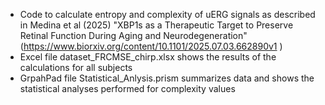 - Code to calculate entropy and complexity of uERG signals as described in Medina et al (2025) "XBP1s as a Therapeutic Target to Preserve Retinal Function During Aging and Neurodegeneration" (https://www.biorxiv.org/content/10.1101/2025.07.03.662890v1 )
- Excel file dataset_FRCMSE_chirp.xlsx shows the results of the calculations for all subjects
- GrpahPad file Statistical_Anlysis.prism summarizes data and shows the statistical analyses performed for complexity values
